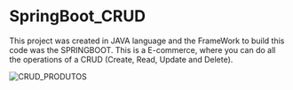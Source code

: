 # SpringBoot_CRUD
This project was created in JAVA language and the FrameWork to build this code was the SPRINGBOOT.
This is a E-commerce, where you can do all the operations of a CRUD (Create, Read, Update and Delete).

![CRUD_PRODUTOS](https://user-images.githubusercontent.com/64970716/103086571-b73b7b00-45c3-11eb-8f10-cee231c39062.png)
